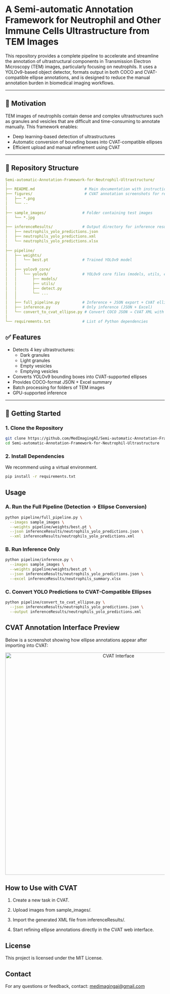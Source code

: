 # A Semi-automatic Annotation Framework for Neutrophil and Other Immune Cells Ultrastructure from TEM Images

This repository provides a complete pipeline to accelerate and streamline the annotation of ultrastructural components in Transmission Electron Microscopy (TEM) images, particularly focusing on neutrophils. It uses a YOLOv9-based object detector, formats output in both COCO and CVAT-compatible ellipse annotations, and is designed to reduce the manual annotation burden in biomedical imaging workflows.

---

## 🔬 Motivation

TEM images of neutrophils contain dense and complex ultrastructures such as granules and vesicles that are difficult and time-consuming to annotate manually. This framework enables:

- Deep learning-based detection of ultrastructures
- Automatic conversion of bounding boxes into CVAT-compatible ellipses
- Efficient upload and manual refinement using CVAT

---

## 📁 Repository Structure
```yaml
Semi-automatic-Annotation-Framework-for-Neutrophil-Ultrastructure/
│
├── README.md                      # Main documentation with instructions
├── figures/                       # CVAT annotation screenshots for refinement illustration
│   ├── *.png
│   └── --
│
├── sample_images/                # Folder containing test images
│   └── *.jpg
│
├── inferenceResults/             # Output directory for inference results
│   ├── neutrophils_yolo_predictions.json
│   ├── neutrophils_yolo_predictions.xml
│   └── neutrophils_yolo_predictions.xlsx
│
├── pipeline/
│   ├── weights/
│   │   └── best.pt               # Trained YOLOv9 model
│   │
│   ├── yolov9_core/
│   │   └── yolov9/               # YOLOv9 core files (models, utils, etc.)
│   │       ├── models/
│   │       ├── utils/
│   │       ├── detect.py
│   │       └── ...
│   │
│   ├── full_pipeline.py          # Inference + JSON export + CVAT ellipse conversion
│   ├── inference.py              # Only inference (JSON + Excel)
│   └── convert_to_cvat_ellipse.py # Convert COCO JSON → CVAT XML with ellipses
│
└── requirements.txt              # List of Python dependencies
```

## ✅ Features

- Detects 4 key ultrastructures:
  - Dark granules
  - Light granules
  - Empty vesicles
  - Emptying vesicles
- Converts YOLOv9 bounding boxes into CVAT-supported ellipses
- Provides COCO-format JSON + Excel summary
- Batch processing for folders of TEM images
- GPU-supported inference

---

## 🧪 Getting Started

### 1. Clone the Repository

```bash
git clone https://github.com/MedImagingAI/Semi-automatic-Annotation-Framework-for-Neutrophil-Ultrastructure.git
cd Semi-automatic-Annotation-Framework-for-Neutrophil-Ultrastructure
```

### 2. Install Dependencies
We recommend using a virtual environment.
```bash
pip install -r requirements.txt
```

## Usage
### A. Run the Full Pipeline (Detection → Ellipse Conversion)

```bash
python pipeline/full_pipeline.py \
  --images sample_images \
  --weights pipeline/weights/best.pt \
  --json inferenceResults/neutrophils_yolo_predictions.json \
  --xml inferenceResults/neutrophils_yolo_predictions.xml
```

### B. Run Inference Only

```bash
python pipeline/inference.py \
  --images sample_images \
  --weights pipeline/weights/best.pt \
  --json inferenceResults/neutrophils_yolo_predictions.json \
  --excel inferenceResults/neutrophils_summary.xlsx
```

### C. Convert YOLO Predictions to CVAT-Compatible Ellipses

```bash
python pipeline/convert_to_cvat_ellipse.py \
  --json inferenceResults/neutrophils_yolo_predictions.json \
  --output inferenceResults/neutrophils_yolo_predictions.xml
```

## CVAT Annotation Interface Preview
Below is a screenshot showing how ellipse annotations appear after importing into CVAT:

<p align="center"> <img src="figures/framework_demonstration_cvat.png" alt="CVAT Interface" width="700"/> </p>

## How to Use with CVAT
1. Create a new task in CVAT.

2. Upload images from sample_images/.

3. Import the generated XML file from inferenceResults/.

4. Start refining ellipse annotations directly in the CVAT web interface.


## License
This project is licensed under the MIT License.

## Contact
For any questions or feedback, contact: medimagingai@gmail.com
